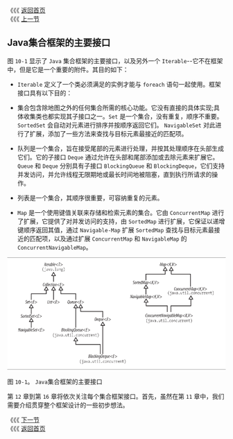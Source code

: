 《《《 [返回首页](../README.md)       <br/>
《《《 [上一节](00_Collections.md)

## Java集合框架的主要接口

图 `10-1` 显示了 `Java` 集合框架的主要接口，以及另外一个 `Iterable`--它不在框架中，但是它是一个重要的附件。其目的如下：

- `Iterable` 定义了一个类必须满足的实例才能与 `foreach` 语句一起使用。框架接口具有以下目的：

- 集合包含除地图之外的任何集合所需的核心功能。它没有直接的具体实现;具体收集类也都实现其子接口之一。`Set` 是一个集合，没有重复，顺序不重要。 `SortedSet` 会自动对元素进行排序并按顺序返回它们。 `NavigableSet` 对此进行了扩展，添加了一些方法来查找与目标元素最接近的匹配项。

- 队列是一个集合，旨在接受尾部的元素进行处理，并按其处理顺序在头部生成它们。它的子接口 `Deque` 通过允许在头部和尾部添加或去除元素来扩展它。 `Queue` 和 `Deque` 分别具有子接口 `BlockingQueue` 和 `BlockingDeque`，它们支持并发访问，并允许线程无限期地或最长时间地被阻塞，直到执行所请求的操作。
- 列表是一个集合，其顺序很重要，可容纳重复的元素。
- `Map` 是一个使用键值关联来存储和检索元素的集合。它由 `ConcurrentMap` 进行了扩展，它提供了对并发访问的支持，由 `SortedMap` 进行扩展，它保证以递增键顺序返回其值，通过 `Navigable-Map` 扩展 `SortedMap` 查找与目标元素最接近的匹配项，以及通过扩展 `ConcurrentMap` 和 `NavigableMap` 的 `ConcurrentNavigableMap`。

![](10_1.png)

图 `10-1`。 `Java`集合框架的主要接口

第 `12` 章到第 `16` 章将依次关注每个集合框架接口。首先，虽然在第 `11` 章中，我们需要介绍贯穿整个框架设计的一些初步想法。

《《《 [下一节](../ch11/00_Preliminaries.md)      <br/>
《《《 [返回首页](../README.md)